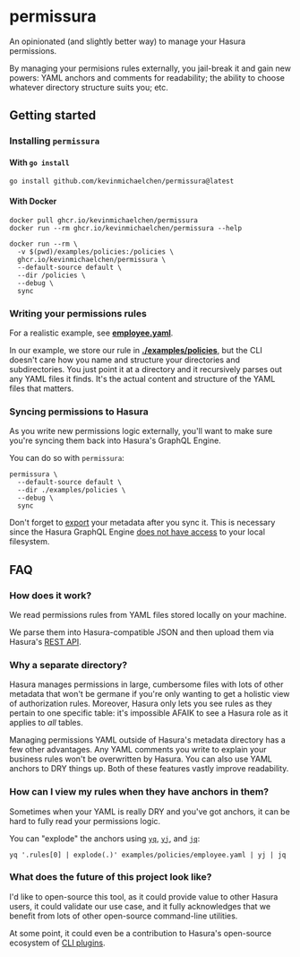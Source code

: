 # permissura

An opinionated (and slightly better way) to manage your Hasura permissions.

By managing your permisions rules externally, you jail-break it and gain new
powers: YAML anchors and comments for readability; the ability to choose
whatever directory structure suits you; etc.

## Getting started

### Installing `permissura`

#### With `go install`

```shell
go install github.com/kevinmichaelchen/permissura@latest
```

#### With Docker

```shell
docker pull ghcr.io/kevinmichaelchen/permissura
docker run --rm ghcr.io/kevinmichaelchen/permissura --help

docker run --rm \
  -v $(pwd)/examples/policies:/policies \
  ghcr.io/kevinmichaelchen/permissura \
  --default-source default \
  --dir /policies \
  --debug \
  sync
```

### Writing your permissions rules

For a realistic example, see [**employee.yaml**][employee-rule].

In our example, we store our rule in [**./examples/policies**][policies], but
the CLI doesn't care how you name and structure your directories and
subdirectories. You just point it at a directory and it recursively parses out
any YAML files it finds. It's the actual content and structure of the YAML files
that matters.

[policies]: ./examples/policies
[employee-rule]: ./examples/policies/employee.yaml

### Syncing permissions to Hasura

As you write new permissions logic externally, you'll want to make sure you're
syncing them back into Hasura's GraphQL Engine.

You can do so with `permissura`:

```shell
permissura \
  --default-source default \
  --dir ./examples/policies \
  --debug \
  sync
```

Don't forget to [export][export] your metadata after you sync it. This is
necessary since the Hasura GraphQL Engine [does not have
access][gh-issue-md-fs-access] to your local filesystem.

[gh-issue-md-fs-access]: https://github.com/hasura/graphql-engine/issues/8272
[export]:
  https://hasura.io/docs/latest/hasura-cli/commands/hasura_metadata_export/

## FAQ

### How does it work?

We read permissions rules from YAML files stored locally on your machine.

We parse them into Hasura-compatible JSON and then upload them via Hasura's
[REST API][hasura-permissions-api].

### Why a separate directory?

Hasura manages permissions in large, cumbersome files with lots of other
metadata that won't be germane if you're only wanting to get a holistic view of
authorization rules. Moreover, Hasura only lets you see rules as they pertain to
one specific table: it's impossible AFAIK to see a Hasura role as it applies to
_all_ tables.

Managing permissions YAML outside of Hasura's metadata directory has a few other
advantages. Any YAML comments you write to explain your business rules won't be
overwritten by Hasura. You can also use YAML anchors to DRY things up. Both of
these features vastly improve readability.

### How can I view my rules when they have anchors in them?

Sometimes when your YAML is really DRY and you've got anchors, it can be hard to
fully read your permissions logic.

You can "explode" the anchors using [`yq`][yq], [`yj`][yj], and [`jq`][jq]:

```shell
yq '.rules[0] | explode(.)' examples/policies/employee.yaml | yj | jq
```

### What does the future of this project look like?

I'd like to open-source this tool, as it could provide value to other Hasura
users, it could validate our use case, and it fully acknowledges that we benefit
from lots of other open-source command-line utilities.

At some point, it could even be a contribution to Hasura's open-source ecosystem
of [CLI plugins][hasura-plugins].

[hasura-permissions-api]:
  https://hasura.io/docs/latest/api-reference/metadata-api/permission
[hasura-plugins]:
  https://hasura.io/docs/latest/hasura-cli/commands/hasura_plugins/
[yj]: https://github.com/sclevine/yj
[yq]: https://github.com/mikefarah/yq
[jq]: https://github.com/jqlang/jq
